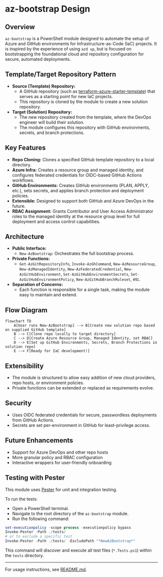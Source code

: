 # az-bootstrap Design

## Overview

`az-bootstrap` is a PowerShell module designed to automate the setup of Azure and GitHub environments for Infrastructure-as-Code (IaC) projects. It is inspired by the experience of using `azd up`, but is focused on bootstrapping the foundational cloud and repository configuration for secure, automated deployments.

## Template/Target Repository Pattern

- **Source (Template) Repository:**
  - A GitHub repository (such as [terraform-azure-starter-template](https://github.com/kewalaka/terraform-azure-starter-template)) that serves as a starting point for new IaC projects.
  - This repository is cloned by the module to create a new solution repository.
- **Target (Solution) Repository:**
  - The new repository created from the template, where the DevOps engineer will build their solution.
  - The module configures this repository with GitHub environments, secrets, and branch protections.

## Key Features

- **Repo Cloning:** Clones a specified GitHub template repository to a local directory.
- **Azure Infra:** Creates a resource group and managed identity, and configures federated credentials for OIDC-based GitHub Actions workflows.
- **GitHub Environments:** Creates GitHub environments (PLAN, APPLY, etc.), sets secrets, and applies branch protection and deployment policies.
- **Extensible:** Designed to support both GitHub and Azure DevOps in the future.
- **RBAC Assignment:** Grants Contributor and User Access Administrator roles to the managed identity at the resource group level for full deployment and access control capabilities.

## Architecture

- **Public Interface:**
  - `New-AzBootstrap`: Orchestrates the full bootstrap process.
- **Private Functions:**
  - `Get-AzGitRepositoryInfo`, `Invoke-AzGhCommand`, `New-AzResourceGroup`, `New-AzManagedIdentity`, `New-AzFederatedCredential`, `New-AzGitHubEnvironment`, `Set-AzGitHubEnvironmentSecrets`, `Set-AzGitHubEnvironmentPolicy`, `New-AzGitHubBranchRuleset`, etc.
- **Separation of Concerns:**
  - Each function is responsible for a single task, making the module easy to maintain and extend.

## Flow Diagram

```mermaid
flowchart TD
    A[User runs New-AzBootstrap] --> B[Create new solution repo based on supplied GitHub template]
    B --> C[Clone repo locally to target directory]
    C --> D[Create Azure Resource Group, Managed Identity, set RBAC]
    D --> E[Set up GitHub Environments, Secrets, Branch Protections in solution repo]
    E --> F[Ready for IaC development!]
```

## Extensibility

- The module is structured to allow easy addition of new cloud providers, repo hosts, or environment policies.
- Private functions can be extended or replaced as requirements evolve.

## Security

- Uses OIDC federated credentials for secure, passwordless deployments from GitHub Actions.
- Secrets are set per-environment in GitHub for least-privilege access.

## Future Enhancements

- Support for Azure DevOps and other repo hosts
- More granular policy and RBAC configuration
- Interactive wrappers for user-friendly onboarding

## Testing with Pester

This module uses [Pester](https://pester.dev/) for unit and integration testing.

To run the tests:

- Open a PowerShell terminal.
- Navigate to the root directory of the `az-bootstrap` module.
- Run the following command:

```powershell
set-executionpolicy -scope process -executionpolicy bypass
Invoke-Pester -Path ./tests/
# or to exclude a specific test
Invoke-Pester -Path ./tests/ -ExcludePath "*NewAzBootstrap*"
```

This command will discover and execute all test files (`*.Tests.ps1`) within the `tests` directory.

---

For usage instructions, see [README.md](./README.md).
